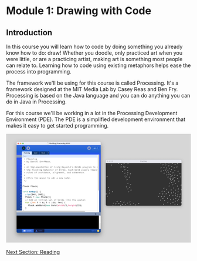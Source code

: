 # Module 1: Drawing with Code

## Introduction

In this course you will learn how to code by doing something you already know how to do: draw! Whether you doodle, only practiced art when you were little, or are a practicing artist, making art is something most people can relate to. Learning how to code using existing metaphors helps ease the process into programming.

The framework we'll be using for this course is called Processing. It's a framework designed at the MIT Media Lab by Casey Reas and Ben Fry. Processing is based on the Java language and you can do anything you can do in Java in Processing.

For this course we'll be working in a lot in the Processing Development Environment (PDE). The PDE is a simplified development environment that makes it easy to get started programming.

![PDE](images/PDE.png)

[Next Section: Reading](1_READING.md)

